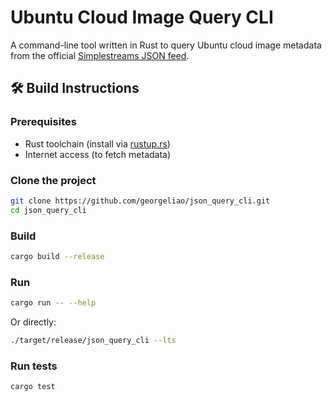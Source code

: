 # Ubuntu Cloud Image Query CLI

A command-line tool written in Rust to query Ubuntu cloud image metadata from the official [Simplestreams JSON feed](https://cloud-images.ubuntu.com/releases/streams/v1/com.ubuntu.cloud:released:download.json).

## 🛠️ Build Instructions

### Prerequisites

- Rust toolchain (install via [rustup.rs](https://rustup.rs))
- Internet access (to fetch metadata)

### Clone the project

```bash
git clone https://github.com/georgeliao/json_query_cli.git
cd json_query_cli
```
### Build
```bash
cargo build --release
```
### Run
```bash
cargo run -- --help
```
Or directly:
```bash
./target/release/json_query_cli --lts
```
### Run tests
```bash
cargo test
```
